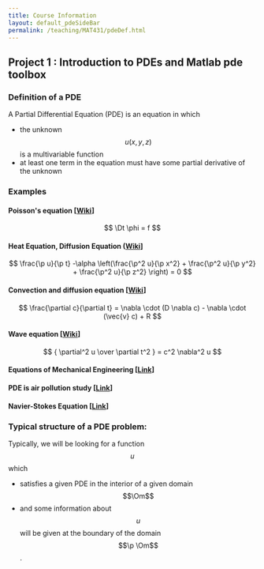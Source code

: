```yaml
---
title: Course Information
layout: default_pdeSideBar
permalink: /teaching/MAT431/pdeDef.html
---
```



<!---
#+latex_header: \newcommand{\Sig}{\Sigma}
#+latex_header: \newcommand{\Om}{\Omega}
#+latex_header: \newcommand{\om}{\omega}
#+latex_header: \newcommand{\Gm}{\Gamma}
#+latex_header: \newcommand{\tor}{\rightarrow}
#+latex_header: \newcommand{\R}{\mathbf{R}}
#+latex_header: \newcommand{\p}{\partial}
#+latex_header: \newcommand{\nl}{\nabla}
#+latex_header: \newcommand{\Dt}{\Delta}
#+latex_header: \newcommand{\dt}{\delta}
#+latex_header: \newcommand{\ep}{\epsilon}
#+latex_header: \newcommand{\vp}{\varphi}
#+latex_header: \newcommand{\ve}{\mathbf{\varepsilon}}
#+latex_header: \newcommand{\ml}{\left[\begin{array}}
#+latex_header: \newcommand{\mr}{\end{array}\right]}
#+latex_header: \newcommand{\divc}{\mathbf{div}}
--->



Project 1 : Introduction to PDEs and Matlab pde toolbox
-------------------------------

### Definition of a PDE
A Partial Differential Equation (PDE) is an equation in which

- the unknown $$u(x,y,z)$$  is a multivariable function
- at least one term in the equation must have some partial derivative of the unknown

### Examples

#### Poisson's equation [[Wiki](https://en.wikipedia.org/wiki/Poisson%27s_equation)]

$$
\Dt \phi = f
$$


#### Heat Equation, Diffusion Equation ([Wiki](https://en.wikipedia.org/wiki/Heat_equation)]

$$
\frac{\p u}{\p t} -\alpha \left(\frac{\p^2 u}{\p x^2} + \frac{\p^2 u}{\p y^2} + \frac{\p^2 u}{\p z^2} \right) = 0
$$


#### Convection and diffusion equation [[Wiki](https://en.wikipedia.org/wiki/Convection%E2%80%93diffusion_equation)]

$$
\frac{\partial c}{\partial t}  = \nabla \cdot (D \nabla c) - \nabla \cdot (\vec{v} c) + R
$$


#### Wave equation [[Wiki]([https://en.wikipedia.org/wiki/Wave_equation)]
$$
{ \partial^2 u \over \partial t^2 } = c^2 \nabla^2 u
$$

#### Equations of Mechanical Engineering [[Link](https://in.mathworks.com/help/pde/structural-mechanics-equations.html?s_tid=srchtitle)]

#### PDE is air pollution study [[Link](http://www.sciencedirect.com/science/article/pii/S0895717706000793)]


#### Navier-Stokes Equation [[Link](https://en.wikipedia.org/wiki/Navier%E2%80%93Stokes_equations)]


### Typical structure of a PDE problem:

Typically, we will be looking for a function $$u$$ which 

- satisfies a given PDE in the interior of a given domain $$\Om$$
- and some information about $$u$$ will be given at the boundary of the domain $$\p \Om$$.


